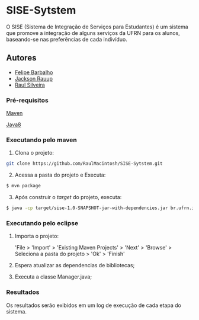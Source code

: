 # SISE-Sytstem
O SISE (Sistema de Integração de Serviços para Estudantes) é um sistema que promove a integração de alguns serviços da UFRN para os alunos, baseando-se nas preferências de cada indivíduo.

## Autores ##
- [Felipe Barbalho](https://github.com/Barbalho12)
- [Jackson Rauup](https://github.com/jacksonrauupti)
- [Raul Silveira](https://github.com/RaulMacintosh)

### Pré-requisitos ###
 	
[Maven](http://maven.apache.org/install.html)

[Java8](http://www.oracle.com/technetwork/java/javase/downloads/index.html)


### Executando pelo maven ###

1. Clona o projeto:

```sh
git clone https://github.com/RaulMacintosh/SISE-Sytstem.git
```

2. Acessa a pasta do projeto e Executa:

```sh
$ mvn package
```

3. Após construir o *target* do projeto, executa:

```sh
$ java -cp target/sise-1.0-SNAPSHOT-jar-with-dependencies.jar br.ufrn.imd.sise.engine.Manager
```

### Executando pelo eclipse ###

1. Importa o projeto: 
	
	'File > 'Import' > 'Existing Maven Projects' > 'Next' > 'Browse' > Seleciona a pasta do projeto > 'Ok' > 'Finish' 

2. Espera atualizar as dependencias de bibliotecas;

3. Executa a classe Manager.java;

### Resultados ###

Os resultados serão exibidos em um log de execução de cada etapa do sistema.
